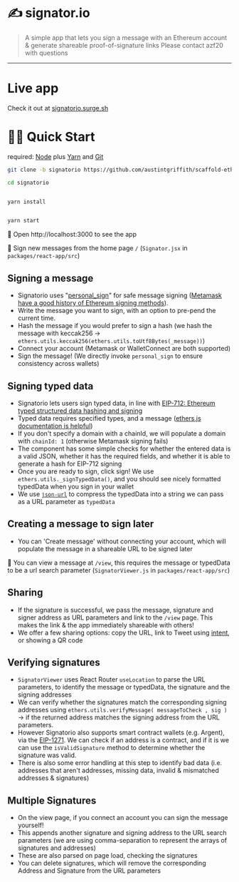 # ✍️ signator.io

> A simple app that lets you sign a message with an Ethereum account & generate shareable proof-of-signature links
> Please contact azf20 with questions

---

# Live app

Check it out at [signatorio.surge.sh](https://signatorio.surge.sh)

# 🏃‍♀️ Quick Start

required: [Node](https://nodejs.org/dist/latest-v12.x/) plus [Yarn](https://classic.yarnpkg.com/en/docs/install/) and [Git](https://git-scm.com/downloads)


```bash
git clone -b signatorio https://github.com/austintgriffith/scaffold-eth.git signatorio

cd signatorio
```

```bash

yarn install

```

```bash

yarn start

```

📱 Open http://localhost:3000 to see the app

📝 Sign new messages from the home page `/` (`Signator.jsx` in `packages/react-app/src`)

## Signing a message
- Signatorio uses "[personal_sign](https://github.com/ethereum/go-ethereum/pull/2940)" for safe message signing ([Metamask have a good history of Ethereum signing methods](https://docs.metamask.io/guide/signing-data.html#signing-data-with-metamask)).
- Write the message you want to sign, with an option to pre-pend the current time.
- Hash the message if you would prefer to sign a hash (we hash the message with keccak256 -> `ethers.utils.keccak256(ethers.utils.toUtf8Bytes(_message))`)
- Connect your account (Metamask or WalletConnect are both supported)
- Sign the message! (We directly invoke `personal_sign` to ensure consistency across wallets)

## Signing typed data
- Signatorio lets users sign typed data, in line with [EIP-712: Ethereum typed structured data hashing and signing](https://eips.ethereum.org/EIPS/eip-712)
- Typed data requires specified types, and a message ([ethers.js documentation is helpful](https://docs.ethers.io/v5/api/signer/#Signer-signTypedData))
- If you don't specify a domain with a chainId, we will populate a domain with `chainId: 1` (otherwise Metamask signing fails)
- The component has some simple checks for whether the entered data is a valid JSON, whether it has the required fields, and whether it is able to generate a hash for EIP-712 signing
- Once you are ready to sign, click sign! We use `ethers.utils._signTypedData()`, and you should see nicely formatted typedData when you sign in your wallet
- We use [`json-url`](https://www.npmjs.com/package/json-url) to compress the typedData into a string we can pass as a URL parameter as `typedData`

## Creating a message to sign later
- You can 'Create message' without connecting your account, which will populate the message in a shareable URL to be signed later

📱 You can view a message at `/view`, this requires the message or typedData to be a url search parameter (`SignatorViewer.js` in `packages/react-app/src`)

## Sharing
- If the signature is successful, we pass the message, signature and signer address as URL parameters and link to the `/view` page. This makes the link & the app immediately shareable with others!
- We offer a few sharing options: copy the URL, link to Tweet using [intent](https://developer.twitter.com/en/docs/twitter-for-websites/tweet-button/guides/web-intent), or showing a QR code

## Verifying signatures
- `SignatorViewer` uses React Router `useLocation` to parse the URL parameters, to identify the message or typedData, the signature and the signing addresses
- We can verify whether the signatures match the corresponding signing addresses using `ethers.utils.verifyMessage( messageToCheck , sig )` -> if the returned address matches the signing address from the URL parameters.
- However Signatorio also supports smart contract wallets (e.g. Argent), via the [EIP-1271](https://github.com/ethereum/EIPs/blob/master/EIPS/eip-1271.md). We can check if an address is a contract, and if it is we can use the `isValidSignature` method to determine whether the signature was valid.
- There is also some error handling at this step to identify bad data (i.e. addresses that aren't addresses, missing data, invalid & mismatched addresses & signatures)

## Multiple Signatures
- On the view page, if you connect an account you can sign the message yourself!
- This appends another signature and signing address to the URL search parameters (we are using comma-separation to represent the arrays of signatures and addresses)
- These are also parsed on page load, checking the signatures
- You can delete signatures, which will remove the corresponding Address and Signature from the URL parameters
